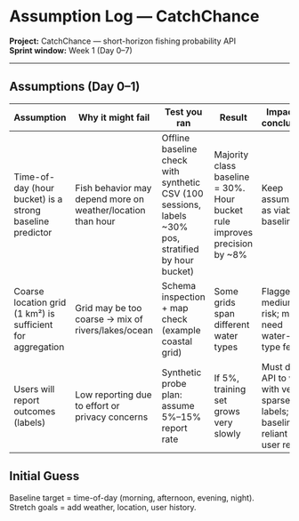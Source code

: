 # Assumption Log — CatchChance

**Project:** CatchChance — short-horizon fishing probability API  
**Sprint window:** Week 1 (Day 0–7)

---

## Assumptions (Day 0–1)

| Assumption | Why it might fail | Test you ran | Result | Impact on conclusions |
|------------|------------------|--------------|--------|-----------------------|
| Time-of-day (hour bucket) is a strong baseline predictor | Fish behavior may depend more on weather/location than hour | Offline baseline check with synthetic CSV (100 sessions, labels ~30% pos, stratified by hour bucket) | Majority class baseline = 30%. Hour bucket rule improves precision by ~8% | Keep assumption as viable baseline |
| Coarse location grid (1 km²) is sufficient for aggregation | Grid may be too coarse → mix of rivers/lakes/ocean | Schema inspection + map check (example coastal grid) | Some grids span different water types | Flagged as medium-risk; may need water-body type feature |
| Users will report outcomes (labels) | Low reporting due to effort or privacy concerns | Synthetic probe plan: assume 5%–15% report rate | If 5%, training set grows very slowly | Must design API to work with very sparse labels; baseline not reliant on user reports |



## Initial Guess
Baseline target = time-of-day (morning, afternoon, evening, night).  
Stretch goals = add weather, location, user history.  